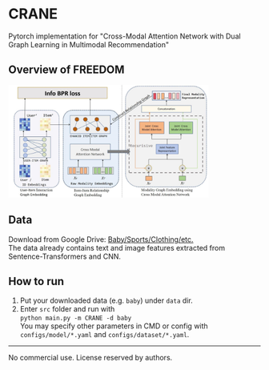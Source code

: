 # CRANE
Pytorch implementation for "Cross-Modal Attention Network with Dual Graph Learning in Multimodal Recommendation" 



## Overview of FREEDOM
<p>
<img src="./images/CRANE.png" width="400">
</p>

## Data  
Download from Google Drive: [Baby/Sports/Clothing/etc.](https://drive.google.com/drive/folders/13cBy1EA_saTUuXxVllKgtfci2A09jyaG?usp=sharing)  
The data already contains text and image features extracted from Sentence-Transformers and CNN.  

## How to run
1. Put your downloaded data (e.g. `baby`) under `data` dir.
2. Enter `src` folder and run with  
`python main.py -m CRANE -d baby`  
You may specify other parameters in CMD or config with `configs/model/*.yaml` and `configs/dataset/*.yaml`.

---
No commercial use. License reserved by authors.
